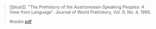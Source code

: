 > [[blust]]. "The Prehistory of the Austronesian-Speaking Peoples: A View from Language". Journal of World Prehistory, Vol. 9, No. 4, 1995.

> #nodoi 
> [pdf](a/blust1995.pdf)
